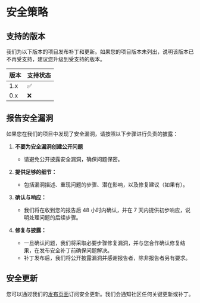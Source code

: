# 安全策略

## 支持的版本

我们为以下版本的项目发布补丁和更新。如果您的项目版本未列出，说明该版本已不再受支持，建议您升级到受支持的版本。

| 版本 | 支持状态           |
| ---- | ------------------ |
| 1.x  | :white_check_mark: |
| 0.x  | :x:                |

## 报告安全漏洞

如果您在我们的项目中发现了安全漏洞，请按照以下步骤进行负责的披露：

1. **不要为安全漏洞创建公开问题**
    - 请避免公开披露安全漏洞，确保问题保密。

2. **提供足够的细节：**
    - 包括漏洞描述、重现问题的步骤、潜在影响，以及修复建议（如果有）。

3. **确认与响应：**
    - 我们将在收到您的报告后 48 小时内确认，并在 7 天内提供初步响应，说明处理问题的后续步骤。

4. **修复与披露：**
    - 一旦确认问题，我们将采取必要步骤修复漏洞，并与您合作确认修复结果，在发布安全补丁前确保问题解决。
    - 补丁发布后，我们将公开披露漏洞并感谢报告者，除非报告者另有要求。

## 安全更新

您可以通过我们的[发布页面](https://github.com/mcddhub/mcdd-interview-spring-boot-next/releases)订阅安全更新。我们会通知社区任何关键更新或补丁。
